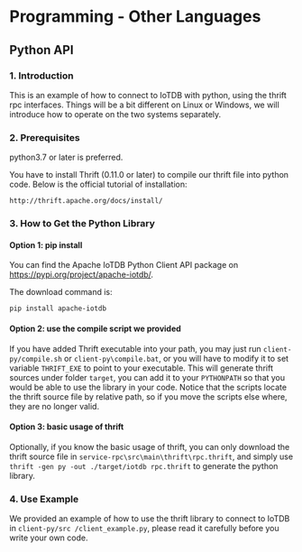# Programming - Other Languages

## Python API

### 1. Introduction

This is an example of how to connect to IoTDB with python, using the thrift rpc interfaces. Things will be a bit different
on Linux or Windows, we will introduce how to operate on the two systems separately.

### 2. Prerequisites

python3.7 or later is preferred.

You have to install Thrift (0.11.0 or later) to compile our thrift file into python code. Below is the official
tutorial of installation: 

```
http://thrift.apache.org/docs/install/
```

### 3. How to Get the Python Library

#### Option 1: pip install

You can find the Apache IoTDB Python Client API package on https://pypi.org/project/apache-iotdb/.

The download command is:

```
pip install apache-iotdb
```

#### Option 2: use the compile script we provided

If you have added Thrift executable into your path, you may just run `client-py/compile.sh` or
 `client-py\compile.bat`, or you will have to modify it to set variable `THRIFT_EXE` to point to
your executable. This will generate thrift sources under folder `target`, you can add it to your
`PYTHONPATH` so that you would be able to use the library in your code. Notice that the scripts
locate the thrift source file by relative path, so if you move the scripts else where, they are
no longer valid.

#### Option 3: basic usage of thrift

Optionally, if you know the basic usage of thrift, you can only download the thrift source file in
`service-rpc\src\main\thrift\rpc.thrift`, and simply use `thrift -gen py -out ./target/iotdb rpc.thrift` 
to generate the python library.

### 4. Use Example

We provided an example of how to use the thrift library to connect to IoTDB in `client-py/src
/client_example.py`, please read it carefully before you write your own code.
